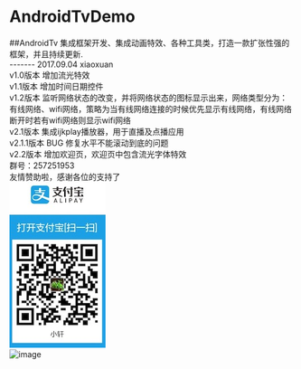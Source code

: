 # AndroidTvDemo
##AndroidTv 集成框架开发、集成动画特效、各种工具类，打造一款扩张性强的框架，并且持续更新. 
<br>
------- 2017.09.04 xiaoxuan <br>
v1.0版本 增加流光特效 <br>
v1.1版本 增加时间日期控件 <br>
v1.2版本 监听网络状态的改变，并将网络状态的图标显示出来，网络类型分为：有线网络、wifi网络，策略为当有线网络连接的时候优先显示有线网络，有线网络断开时若有wifi网络则显示wifi网络<br>
v2.1版本 集成ijkplay播放器，用于直播及点播应用<br>
v2.1.1版本 BUG 修复水平不能滚动到底的问题<br>
v2.2版本 增加欢迎页，欢迎页中包含流光字体特效<br>
群号：257251953 <br>
友情赞助啦，感谢各位的支持了<br>
![image](https://github.com/Dreamxiaoxuan/AndroidTvDemo/blob/master/效果图/zfb.png)<br>
![image](https://github.com/Dreamxiaoxuan/AndroidTvDemo/blob/master/效果图/test.gif)<br>
